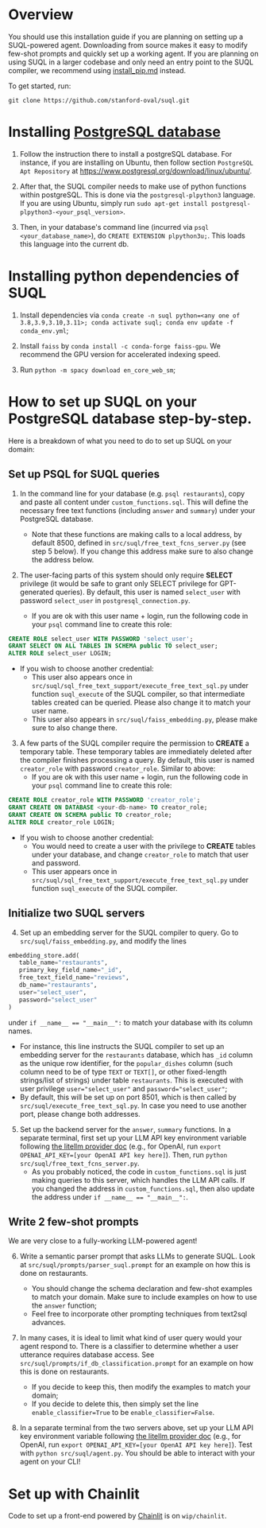 # Overview

You should use this installation guide if you are planning on setting up a SUQL-powered agent. Downloading from source makes it easy to modify few-shot prompts and quickly set up a working agent. If you are planning on using SUQL in a larger codebase and only need an entry point to the SUQL compiler, we recommend using [install_pip.md](install_pip.md) instead.

To get started, run:
```
git clone https://github.com/stanford-oval/suql.git
```

# Installing [PostgreSQL database](https://www.postgresql.org/)

1. Follow the instruction there to install a postgreSQL database. For instance, if you are installing on Ubuntu, then follow section `PostgreSQL Apt Repository` at https://www.postgresql.org/download/linux/ubuntu/.

2. After that, the SUQL compiler needs to make use of python functions within postgreSQL. This is done via the `postgresql-plpython3` language. If you are using Ubuntu, simply run `sudo apt-get install postgresql-plpython3-<your_psql_version>`.

3. Then, in your database's command line (incurred via `psql <your_database_name>`), do `CREATE EXTENSION plpython3u;`. This loads this language into the current db.

# Installing python dependencies of SUQL

1. Install dependencies via `conda create -n suql python=<any one of 3.8,3.9,3.10,3.11>; conda activate suql; conda env update -f conda_env.yml`;

2. Install `faiss` by `conda install -c conda-forge faiss-gpu`. We recommend the GPU version for accelerated indexing speed. 

3. Run `python -m spacy download en_core_web_sm`;

# How to set up SUQL on your PostgreSQL database step-by-step.

Here is a breakdown of what you need to do to set up SUQL on your domain:

## Set up PSQL for SUQL queries

1. In the command line for your database (e.g. `psql restaurants`), copy and paste all content under `custom_functions.sql`. This will define the necessary free text functions (including `answer` and `summary`) under your PostgreSQL database.
   - Note that these functions are making calls to a local address, by default 8500, defined in `src/suql/free_text_fcns_server.py` (see step 5 below). If you change this address make sure to also change the address below.

2. The user-facing parts of this system should only require **SELECT** privilege (it would be safe to grant only SELECT privilege for GPT-generated queries). By default, this user is named `select_user` with password `select_user` in `postgresql_connection.py`.
   - If you are ok with this user name + login, run the following code in your `psql` command line to create this role:
```sql
CREATE ROLE select_user WITH PASSWORD 'select_user';
GRANT SELECT ON ALL TABLES IN SCHEMA public TO select_user;
ALTER ROLE select_user LOGIN;
```
   - If you wish to choose another credential:
      - This user also appears once in `src/suql/sql_free_text_support/execute_free_text_sql.py` under function `suql_execute` of the SUQL compiler, so that intermediate tables created can be queried. Please also change it to match your user name.
      - This user also appears in `src/suql/faiss_embedding.py`, please make sure to also change there.

3. A few parts of the SUQL compiler require the permission to **CREATE** a temporary table. These temporary tables are immediately deleted after the compiler finishes processing a query. By default, this user is named `creator_role` with password `creator_role`. Similar to above:
   - If you are ok with this user name + login, run the following code in your `psql` command line to create this role:
```sql
CREATE ROLE creator_role WITH PASSWORD 'creator_role';
GRANT CREATE ON DATABASE <your-db-name> TO creator_role;
GRANT CREATE ON SCHEMA public TO creator_role;
ALTER ROLE creator_role LOGIN;
```
    
   - If you wish to choose another credential:
      - You would need to create a user with the privilege to **CREATE** tables under your database, and change `creator_role` to match that user and password.
      - This user appears once in `src/suql/sql_free_text_support/execute_free_text_sql.py` under function `suql_execute` of the SUQL compiler.

## Initialize two SUQL servers

4. Set up an embedding server for the SUQL compiler to query. Go to `src/suql/faiss_embedding.py`, and modify the lines
```python
embedding_store.add(
   table_name="restaurants",
   primary_key_field_name="_id",
   free_text_field_name="reviews",
   db_name="restaurants",
   user="select_user",
   password="select_user"
)
```
under `if __name__ == "__main__":` to match your database with its column names. 
   - For instance, this line instructs the SUQL compiler to set up an embedding server for the `restaurants` database, which has `_id` column as the unique row identifier, for the `popular_dishes` column (such column need to be of type `TEXT` or `TEXT[]`, or other fixed-length strings/list of strings) under table `restaurants`. This is executed with user privilege `user="select_user"` and `password="select_user"`;
   - By default, this will be set up on port 8501, which is then called by `src/suql/execute_free_text_sql.py`. In case you need to use another port, please change both addresses.

5. Set up the backend server for the `answer`, `summary` functions. In a separate terminal, first set up your LLM API key environment variable following [the litellm provider doc](https://docs.litellm.ai/docs/providers) (e.g., for OpenAI, run `export OPENAI_API_KEY=[your OpenAI API key here]`). Then, run `python src/suql/free_text_fcns_server.py`.
   - As you probably noticed, the code in `custom_functions.sql` is just making queries to this server, which handles the LLM API calls. If you changed the address in `custom_functions.sql`, then also update the address under `if __name__ == "__main__":`.

## Write 2 few-shot prompts

We are very close to a fully-working LLM-powered agent!

6. Write a semantic parser prompt that asks LLMs to generate SUQL. Look at `src/suql/prompts/parser_suql.prompt` for an example on how this is done on restaurants. 
   - You should change the schema declaration and few-shot examples to match your domain. Make sure to include examples on how to use the `answer` function;
   - Feel free to incorporate other prompting techniques from text2sql advances.

7. In many cases, it is ideal to limit what kind of user query would your agent respond to. There is a classifier to determine whether a user utterance requires database access. See `src/suql/prompts/if_db_classification.prompt` for an example on how this is done on restaurants.
   - If you decide to keep this, then modify the examples to match your domain;
   - If you decide to delete this, then simply set the line `enable_classifier=True` to be `enable_classifier=False`.

8. In a separate terminal from the two servers above, set up your LLM API key environment variable following [the litellm provider doc](https://docs.litellm.ai/docs/providers) (e.g., for OpenAI, run `export OPENAI_API_KEY=[your OpenAI API key here]`). Test with `python src/suql/agent.py`. You should be able to interact with your agent on your CLI!

# Set up with Chainlit

Code to set up a front-end powered by [Chainlit](https://github.com/Chainlit/chainlit) is on `wip/chainlit`.
